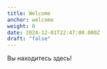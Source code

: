```yaml
---
title: Welcome
anchor: welcome
weight: 0
date: 2024-12-01T22:47:00.000Z
draft: "false"
---
```

Вы находитесь здесь!
